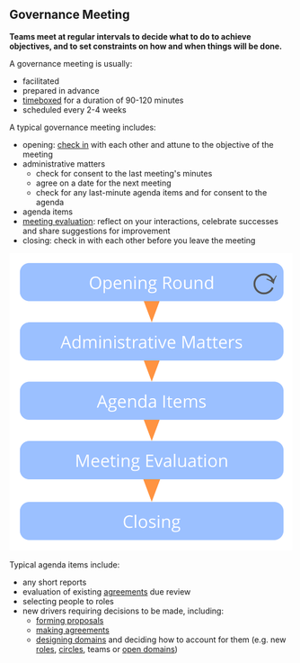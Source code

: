 ## Governance Meeting

**Teams meet at regular intervals to decide what to do to achieve objectives, and to set constraints on how and when things will be done.**

A governance meeting is usually:

-   facilitated 
-   prepared in advance 
-   [timeboxed](section:timebox-activities) for a duration of 90-120 minutes
-   scheduled every 2-4 weeks

A typical governance meeting includes: 

-   opening: [check in](section:check-in) with each other and attune to the objective of the meeting
-   administrative matters 
    -   check for consent to the last meeting's minutes
    -   agree on a date for the next meeting
    -   check for any last-minute agenda items and for consent to the agenda
-   agenda items 
-   [meeting evaluation](section:evaluate-meetings): reflect on your interactions, celebrate successes and share suggestions for improvement
-   closing: check in with each other before you leave the meeting

![Phases of a governance meeting](img/meetings/governance-meeting.png)

Typical agenda items include:

-   any short reports 
-   evaluation of existing [agreements](glossary:agreement) due review
-   selecting people to roles 
-   new drivers requiring decisions to be made, including: 
    -   [forming proposals](section:co-create-proposals)
    -   [making agreements](section:consent-decision-making)
    -   [designing domains](section:clarify-domains) and deciding how to account for them (e.g. new [roles](section:role), [circles](section:circle), teams or [open domains](section:open-domain))


